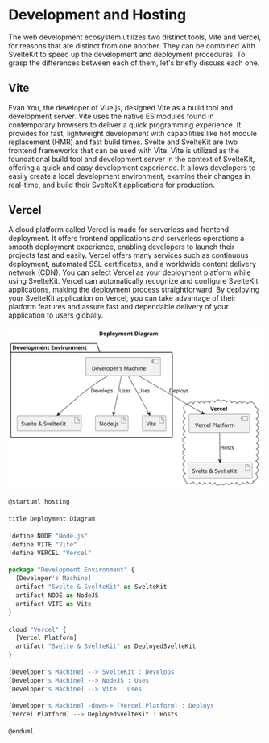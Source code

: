 # Development and Hosting

The web development ecosystem utilizes two distinct tools, Vite and Vercel, for reasons that are distinct from one another. They can be combined with SvelteKit to speed up the development and deployment procedures. To grasp the differences between each of them, let's briefly discuss each one.

## Vite

Evan You, the developer of Vue.js, designed Vite as a build tool and development server. Vite uses the native ES modules found in contemporary browsers to deliver a quick programming experience. It provides for fast, lightweight development with capabilities like hot module replacement (HMR) and fast build times. Svelte and SvelteKit are two frontend frameworks that can be used with Vite.
Vite is utilized as the foundational build tool and development server in the context of SvelteKit, offering a quick and easy development experience. It allows developers to easily create a local development environment, examine their changes in real-time, and build their SvelteKit applications for production.

## Vercel

A cloud platform called Vercel is made for serverless and frontend deployment. It offers frontend applications and serverless operations a smooth deployment experience, enabling developers to launch their projects fast and easily. Vercel offers many services such as continuous deployment, automated SSL certificates, and a worldwide content delivery network (CDN).
You can select Vercel as your deployment platform while using SvelteKit. Vercel can automatically recognize and configure SvelteKit applications, making the deployment process straightforward. By deploying your SvelteKit application on Vercel, you can take advantage of their platform features and assure fast and dependable delivery of your application to users globally.

![Alt text](Images/hosting.svg)

``` javascript
@startuml hosting

title Deployment Diagram

!define NODE "Node.js"
!define VITE "Vite"
!define VERCEL "Vercel"

package "Development Environment" {
  [Developer's Machine]
  artifact "Svelte & SvelteKit" as SvelteKit
  artifact NODE as NodeJS
  artifact VITE as Vite
}

cloud "Vercel" {
  [Vercel Platform]
  artifact "Svelte & SvelteKit" as DeployedSvelteKit
}

[Developer's Machine] --> SvelteKit : Develops
[Developer's Machine] --> NodeJS : Uses
[Developer's Machine] --> Vite : Uses

[Developer's Machine] -down-> [Vercel Platform] : Deploys
[Vercel Platform] --> DeployedSvelteKit : Hosts

@enduml
```
